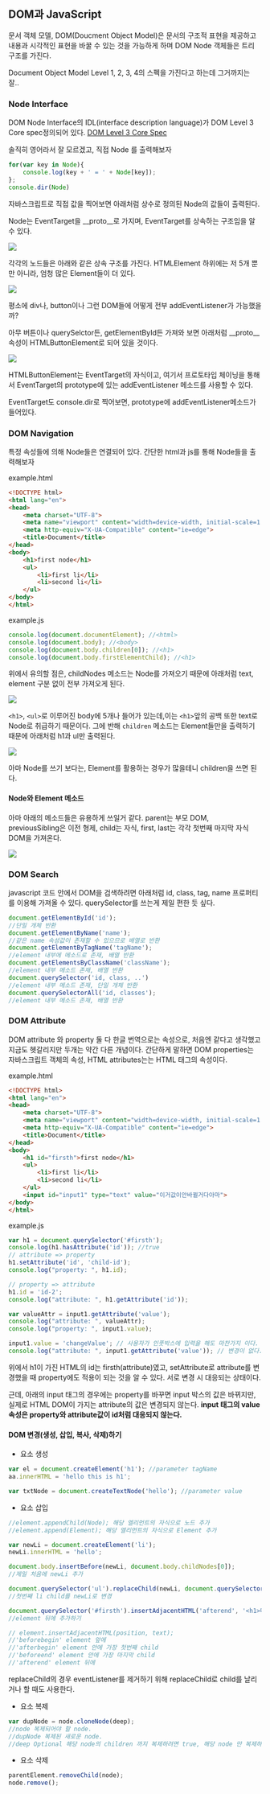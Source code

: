 ## DOM과 JavaScript

문서 객체 모델, DOM(Doucment Object Model)은 문서의 구조적 표현을 제공하고 내용과 시각적인 표현을 바꿀 수 있는 것을 가능하게 하며 DOM Node 객체들은 트리 구조를 가진다.

Document Object Model Level 1, 2, 3, 4의 스펙을 가진다고 하는데 그거까지는 잘..

### Node Interface

DOM Node Interface의 IDL(interface description language)가 DOM Level 3 Core spec정의되어 있다. [DOM Level 3 Core Spec](https://www.w3.org/TR/DOM-Level-3-Core/core.html#ID-1950641247)

솔직히 영어라서 잘 모르겠고, 직접 Node 를 출력해보자

```javascript
for(var key in Node){
    console.log(key + ' = ' + Node[key]);
};
console.dir(Node)
```

자바스크립트로 직접 값을 찍어보면 아래처럼 상수로 정의된 Node의 값들이 출력된다.

Node는 EventTarget을 \_\_proto\_\_로 가지며, EventTarget를 상속하는 구조임을 알 수 있다.

![](/assets/images/js/node.png)

각각의 노드들은 아래와 같은 상속 구조를 가진다. HTMLElement 하위에는 저 5개 뿐만 아니라, 엄청 많은 Element들이 더 있다.

![](/assets/images/js/domNode.png)

평소에 div나, button이나 그런 DOM들에 어떻게 전부 addEventListener가 가능했을까?

아무 버튼이나 querySelctor든, getElementById든 가져와 보면 아래처럼 \_\_proto\_\_ 속성이 HTMLButtonElement로 되어 있을 것이다.

![](/assets/images/js/button.png)

 HTMLButtonElement는 EventTarget의 자식이고, 여기서 프로토타입 체이닝을 통해서 EventTarget의 prototype에 있는 addEventListener 메소드를 사용할 수 있다.

EventTarget도 console.dir로 찍어보면, prototype에 addEventListener메소드가 들어있다.

### DOM Navigation

특정 속성들에 의해 Node들은 연결되어 있다. 간단한 html과 js를 통해 Node들을 출력해보자

example.html

```html
<!DOCTYPE html>
<html lang="en">
<head>
    <meta charset="UTF-8">
    <meta name="viewport" content="width=device-width, initial-scale=1.0">
    <meta http-equiv="X-UA-Compatible" content="ie=edge">
    <title>Document</title>
</head>
<body>
    <h1>first node</h1>
    <ul>
        <li>first li</li>
        <li>second li</li>
    </ul>
</body>
</html>
```

example.js

```javascript
console.log(document.documentElement); //<html>
console.log(document.body); //<body>
console.log(document.body.children[0]); //<h1>
console.log(document.body.firstElementChild); //<h1>
```

위에서 유의할 점은, childNodes 메소드는 Node를 가져오기 때문에 아래처럼 text, element 구분 없이 전부 가져오게 된다. 

![](/assets/images/js/childNodes.png)

`<h1>`, `<ul>`로 이루어진 body에 5개나 들어가 있는데,이는 `<h1>`앞의 공백 또한 text로 Node로 취급하기 때문이다. 그에 반해 `children` 메소드는 Element들만을 출력하기 때문에 아래처럼 h1과 ul만 출력된다.

![](/assets/images/js/children.png)

아마 Node를 쓰기 보다는, Element를 활용하는 경우가 많을테니 children을 쓰면 된다.

#### Node와 Element 메소드

아마 아래의 메소드들은 유용하게 쓰일거 같다. parent는 부모 DOM, previousSibling은 이전 형제, child는 자식, first, last는 각각 첫번째 마지막 자식 DOM을 가져온다.

![](/assets/images/js/nodeAndElement.png)

### DOM Search

javascript 코드 안에서 DOM을 검색하려면 아래처럼 id, class, tag, name 프로퍼티를 이용해 가져올 수 있다. querySelector를 쓰는게 제일 편한 듯 싶다.

```javascript
document.getElementById('id');
//단일 개체 반환
document.getElementByName('name');
//같은 name 속성값이 존재할 수 있으므로 배열로 반환
document.getElementByTagName('tagName');
//element 내부에 메소드로 존재, 배열 반환
document.getElementsByClassName('className');
//element 내부 메소드 존재, 배열 반환
document.querySelector('id, class, ..')
//element 내부 메소드 존재, 단일 개체 반환
document.querySelectorAll('id, classes');
//element 내부 메소드 존재, 배열 반환
```

### DOM Attribute

DOM attribute 와 property 둘 다 한글 번역으로는 속성으로, 처음엔 같다고 생각했고 지금도 헷갈리지만 두개는 약간 다른 개념이다. 간단하게 말하면 DOM properties는 자바스크립트 객체의 속성, HTML attributes는는 HTML 태그의 속성이다.

example.html

```html
<!DOCTYPE html>
<html lang="en">
<head>
    <meta charset="UTF-8">
    <meta name="viewport" content="width=device-width, initial-scale=1.0">
    <meta http-equiv="X-UA-Compatible" content="ie=edge">
    <title>Document</title>
</head>
<body>
    <h1 id="firsth">first node</h1>
    <ul>
        <li>first li</li>
        <li>second li</li>
    </ul>
    <input id="input1" type="text" value="이거값이안바뀔거다아마">
</body>
</html>
```

example.js

```javascript
var h1 = document.querySelector('#firsth');
console.log(h1.hasAttribute('id')); //true
// attribute => property
h1.setAttribute('id', 'child-id');
console.log("property: ", h1.id);

// property => attribute
h1.id = 'id-2';
console.log("attribute: ", h1.getAttribute('id'));

var valueAttr = input1.getAttribute('value');
console.log("attribute: ", valueAttr);
console.log("property: ", input1.value);

input1.value = 'changeValue'; // 사용자가 인풋박스에 입력을 해도 마찬가지 이다.
console.log("attribute: ", input1.getAttribute('value')); // 변경이 없다.
```

위에서 h1이 가진 HTML의 id는 firsth(attribute)였고, setAttribute로 attribute를 변경했을 때 property에도 적용이 되는 것을 알 수 있다. 서로 변경 시 대응되는 상태이다.

근데, 아래의 input 태그의 경우에는 property를 바꾸면 input 박스의 값은 바뀌지만, 실제로 HTML DOM이 가지는 attribute의 값은 변경되지 않는다. **input 태그의 value 속성은 property와 attribute값이 id처럼 대응되지 않는다.** 

#### DOM 변경(생성, 삽입, 복사, 삭제)하기

- 요소 생성

```javascript
var el = document.createElement('h1'); //parameter tagName
aa.innerHTML = 'hello this is h1';

var txtNode = document.createTextNode('hello'); //parameter value
```

- 요소 삽입

```javascript
//element.appendChild(Node); 해당 엘리먼트의 자식으로 노드 추가
//element.append(Element); 해당 엘리먼트의 자식으로 Element 추가

var newLi = document.createElement('li');
newLi.innerHTML = 'hello';

document.body.insertBefore(newLi, document.body.childNodes[0]);
//제일 처음에 newLi 추가

document.querySelector('ul').replaceChild(newLi, document.querySelector('ul').children[0]);
//첫번째 li child를 newLi로 변경

document.querySelector('#firsth').insertAdjacentHTML('afterend', '<h1>마지막에 들어가</h1>');
//element 뒤에 추가하기

// element.insertAdjacentHTML(position, text);
//'beforebegin' element 앞에 
//'afterbegin' element 안에 가장 첫번째 child
//'beforeend' element 안에 가장 마지막 child
//'afterend' element 뒤에

```

replaceChild의 경우 eventListener를 제거하기 위해 replaceChild로 child를 날리거나 할 때도 사용한다.

- 요소 복제

```javascript
var dupNode = node.cloneNode(deep);
//node 복제되어야 할 node.
//dupNode 복제된 새로운 node.
//deep Optional 해당 node의 children 까지 복제하려면 true, 해당 node 만 복제하려면 false
```

- 요소 삭제

```javascript
parentElement.removeChild(node);
node.remove();
```